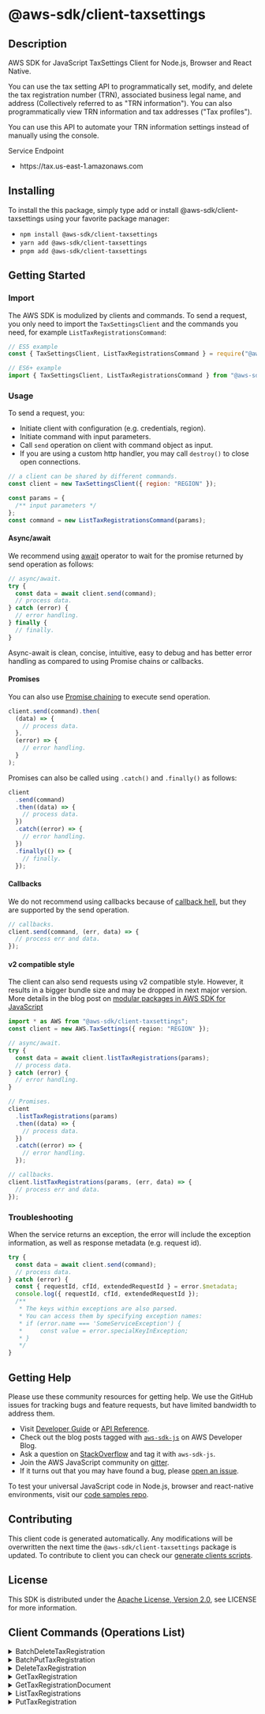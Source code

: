 <!-- generated file, do not edit directly -->

# @aws-sdk/client-taxsettings

## Description

AWS SDK for JavaScript TaxSettings Client for Node.js, Browser and React Native.

<p>You can use the tax setting API to programmatically set, modify, and delete the tax
registration number (TRN), associated business legal name, and address (Collectively referred
to as "TRN information"). You can also programmatically view TRN information and tax addresses
("Tax profiles"). </p>
<p>You can use this API to automate your TRN information settings instead of manually using
the console.</p>
<p>Service Endpoint</p>
<ul>
<li>
<p>https://tax.us-east-1.amazonaws.com</p>
</li>
</ul>

## Installing

To install the this package, simply type add or install @aws-sdk/client-taxsettings
using your favorite package manager:

- `npm install @aws-sdk/client-taxsettings`
- `yarn add @aws-sdk/client-taxsettings`
- `pnpm add @aws-sdk/client-taxsettings`

## Getting Started

### Import

The AWS SDK is modulized by clients and commands.
To send a request, you only need to import the `TaxSettingsClient` and
the commands you need, for example `ListTaxRegistrationsCommand`:

```js
// ES5 example
const { TaxSettingsClient, ListTaxRegistrationsCommand } = require("@aws-sdk/client-taxsettings");
```

```ts
// ES6+ example
import { TaxSettingsClient, ListTaxRegistrationsCommand } from "@aws-sdk/client-taxsettings";
```

### Usage

To send a request, you:

- Initiate client with configuration (e.g. credentials, region).
- Initiate command with input parameters.
- Call `send` operation on client with command object as input.
- If you are using a custom http handler, you may call `destroy()` to close open connections.

```js
// a client can be shared by different commands.
const client = new TaxSettingsClient({ region: "REGION" });

const params = {
  /** input parameters */
};
const command = new ListTaxRegistrationsCommand(params);
```

#### Async/await

We recommend using [await](https://developer.mozilla.org/en-US/docs/Web/JavaScript/Reference/Operators/await)
operator to wait for the promise returned by send operation as follows:

```js
// async/await.
try {
  const data = await client.send(command);
  // process data.
} catch (error) {
  // error handling.
} finally {
  // finally.
}
```

Async-await is clean, concise, intuitive, easy to debug and has better error handling
as compared to using Promise chains or callbacks.

#### Promises

You can also use [Promise chaining](https://developer.mozilla.org/en-US/docs/Web/JavaScript/Guide/Using_promises#chaining)
to execute send operation.

```js
client.send(command).then(
  (data) => {
    // process data.
  },
  (error) => {
    // error handling.
  }
);
```

Promises can also be called using `.catch()` and `.finally()` as follows:

```js
client
  .send(command)
  .then((data) => {
    // process data.
  })
  .catch((error) => {
    // error handling.
  })
  .finally(() => {
    // finally.
  });
```

#### Callbacks

We do not recommend using callbacks because of [callback hell](http://callbackhell.com/),
but they are supported by the send operation.

```js
// callbacks.
client.send(command, (err, data) => {
  // process err and data.
});
```

#### v2 compatible style

The client can also send requests using v2 compatible style.
However, it results in a bigger bundle size and may be dropped in next major version. More details in the blog post
on [modular packages in AWS SDK for JavaScript](https://aws.amazon.com/blogs/developer/modular-packages-in-aws-sdk-for-javascript/)

```ts
import * as AWS from "@aws-sdk/client-taxsettings";
const client = new AWS.TaxSettings({ region: "REGION" });

// async/await.
try {
  const data = await client.listTaxRegistrations(params);
  // process data.
} catch (error) {
  // error handling.
}

// Promises.
client
  .listTaxRegistrations(params)
  .then((data) => {
    // process data.
  })
  .catch((error) => {
    // error handling.
  });

// callbacks.
client.listTaxRegistrations(params, (err, data) => {
  // process err and data.
});
```

### Troubleshooting

When the service returns an exception, the error will include the exception information,
as well as response metadata (e.g. request id).

```js
try {
  const data = await client.send(command);
  // process data.
} catch (error) {
  const { requestId, cfId, extendedRequestId } = error.$metadata;
  console.log({ requestId, cfId, extendedRequestId });
  /**
   * The keys within exceptions are also parsed.
   * You can access them by specifying exception names:
   * if (error.name === 'SomeServiceException') {
   *     const value = error.specialKeyInException;
   * }
   */
}
```

## Getting Help

Please use these community resources for getting help.
We use the GitHub issues for tracking bugs and feature requests, but have limited bandwidth to address them.

- Visit [Developer Guide](https://docs.aws.amazon.com/sdk-for-javascript/v3/developer-guide/welcome.html)
  or [API Reference](https://docs.aws.amazon.com/AWSJavaScriptSDK/v3/latest/index.html).
- Check out the blog posts tagged with [`aws-sdk-js`](https://aws.amazon.com/blogs/developer/tag/aws-sdk-js/)
  on AWS Developer Blog.
- Ask a question on [StackOverflow](https://stackoverflow.com/questions/tagged/aws-sdk-js) and tag it with `aws-sdk-js`.
- Join the AWS JavaScript community on [gitter](https://gitter.im/aws/aws-sdk-js-v3).
- If it turns out that you may have found a bug, please [open an issue](https://github.com/aws/aws-sdk-js-v3/issues/new/choose).

To test your universal JavaScript code in Node.js, browser and react-native environments,
visit our [code samples repo](https://github.com/aws-samples/aws-sdk-js-tests).

## Contributing

This client code is generated automatically. Any modifications will be overwritten the next time the `@aws-sdk/client-taxsettings` package is updated.
To contribute to client you can check our [generate clients scripts](https://github.com/aws/aws-sdk-js-v3/tree/main/scripts/generate-clients).

## License

This SDK is distributed under the
[Apache License, Version 2.0](http://www.apache.org/licenses/LICENSE-2.0),
see LICENSE for more information.

## Client Commands (Operations List)

<details>
<summary>
BatchDeleteTaxRegistration
</summary>

[Command API Reference](https://docs.aws.amazon.com/AWSJavaScriptSDK/v3/latest/client/taxsettings/command/BatchDeleteTaxRegistrationCommand/) / [Input](https://docs.aws.amazon.com/AWSJavaScriptSDK/v3/latest/Package/-aws-sdk-client-taxsettings/Interface/BatchDeleteTaxRegistrationCommandInput/) / [Output](https://docs.aws.amazon.com/AWSJavaScriptSDK/v3/latest/Package/-aws-sdk-client-taxsettings/Interface/BatchDeleteTaxRegistrationCommandOutput/)

</details>
<details>
<summary>
BatchPutTaxRegistration
</summary>

[Command API Reference](https://docs.aws.amazon.com/AWSJavaScriptSDK/v3/latest/client/taxsettings/command/BatchPutTaxRegistrationCommand/) / [Input](https://docs.aws.amazon.com/AWSJavaScriptSDK/v3/latest/Package/-aws-sdk-client-taxsettings/Interface/BatchPutTaxRegistrationCommandInput/) / [Output](https://docs.aws.amazon.com/AWSJavaScriptSDK/v3/latest/Package/-aws-sdk-client-taxsettings/Interface/BatchPutTaxRegistrationCommandOutput/)

</details>
<details>
<summary>
DeleteTaxRegistration
</summary>

[Command API Reference](https://docs.aws.amazon.com/AWSJavaScriptSDK/v3/latest/client/taxsettings/command/DeleteTaxRegistrationCommand/) / [Input](https://docs.aws.amazon.com/AWSJavaScriptSDK/v3/latest/Package/-aws-sdk-client-taxsettings/Interface/DeleteTaxRegistrationCommandInput/) / [Output](https://docs.aws.amazon.com/AWSJavaScriptSDK/v3/latest/Package/-aws-sdk-client-taxsettings/Interface/DeleteTaxRegistrationCommandOutput/)

</details>
<details>
<summary>
GetTaxRegistration
</summary>

[Command API Reference](https://docs.aws.amazon.com/AWSJavaScriptSDK/v3/latest/client/taxsettings/command/GetTaxRegistrationCommand/) / [Input](https://docs.aws.amazon.com/AWSJavaScriptSDK/v3/latest/Package/-aws-sdk-client-taxsettings/Interface/GetTaxRegistrationCommandInput/) / [Output](https://docs.aws.amazon.com/AWSJavaScriptSDK/v3/latest/Package/-aws-sdk-client-taxsettings/Interface/GetTaxRegistrationCommandOutput/)

</details>
<details>
<summary>
GetTaxRegistrationDocument
</summary>

[Command API Reference](https://docs.aws.amazon.com/AWSJavaScriptSDK/v3/latest/client/taxsettings/command/GetTaxRegistrationDocumentCommand/) / [Input](https://docs.aws.amazon.com/AWSJavaScriptSDK/v3/latest/Package/-aws-sdk-client-taxsettings/Interface/GetTaxRegistrationDocumentCommandInput/) / [Output](https://docs.aws.amazon.com/AWSJavaScriptSDK/v3/latest/Package/-aws-sdk-client-taxsettings/Interface/GetTaxRegistrationDocumentCommandOutput/)

</details>
<details>
<summary>
ListTaxRegistrations
</summary>

[Command API Reference](https://docs.aws.amazon.com/AWSJavaScriptSDK/v3/latest/client/taxsettings/command/ListTaxRegistrationsCommand/) / [Input](https://docs.aws.amazon.com/AWSJavaScriptSDK/v3/latest/Package/-aws-sdk-client-taxsettings/Interface/ListTaxRegistrationsCommandInput/) / [Output](https://docs.aws.amazon.com/AWSJavaScriptSDK/v3/latest/Package/-aws-sdk-client-taxsettings/Interface/ListTaxRegistrationsCommandOutput/)

</details>
<details>
<summary>
PutTaxRegistration
</summary>

[Command API Reference](https://docs.aws.amazon.com/AWSJavaScriptSDK/v3/latest/client/taxsettings/command/PutTaxRegistrationCommand/) / [Input](https://docs.aws.amazon.com/AWSJavaScriptSDK/v3/latest/Package/-aws-sdk-client-taxsettings/Interface/PutTaxRegistrationCommandInput/) / [Output](https://docs.aws.amazon.com/AWSJavaScriptSDK/v3/latest/Package/-aws-sdk-client-taxsettings/Interface/PutTaxRegistrationCommandOutput/)

</details>
